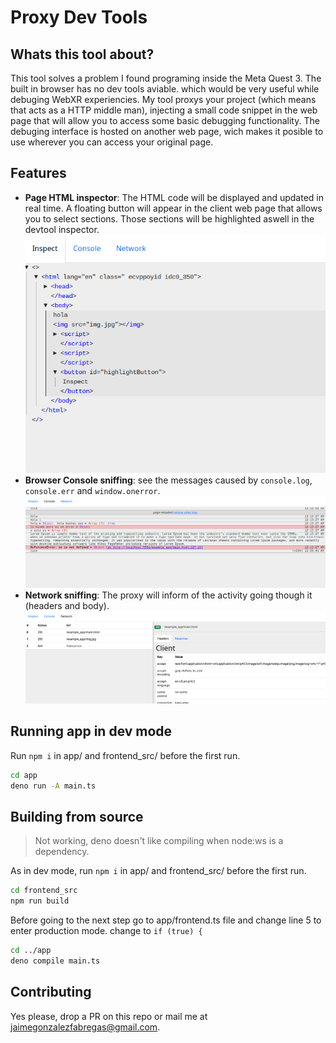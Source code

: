 # Proxy Dev Tools

## Whats this tool about?

This tool solves a problem I found programing inside the Meta Quest 3. The built in browser has no dev tools aviable. which would be very useful while debuging WebXR experiencies. My tool proxys your project (which means that acts as a HTTP middle man), injecting a small code snippet in the web page that will allow you to access some basic debugging functionality. The debuging interface is hosted on another web page, wich makes it posible to use wherever you can access your original page.

## Features
- **Page HTML inspector**: The HTML code will be displayed and updated in real time. A floating button will appear in the client web page that allows you to select sections. Those sections will be highlighted aswell in the devtool inspector.
![HTML inspector](image.png)
- **Browser Console sniffing**: see the messages caused by `console.log`, `console.err` and `window.onerror`.
![Console sniffing](image-1.png)
- **Network sniffing**: The proxy will inform of the activity going though it (headers and body).
![Network snifing](image-2.png)

## Running app in dev mode

Run `npm i` in app/ and frontend_src/ before the first run.

```bash
cd app
deno run -A main.ts 
```

## Building from source

> Not working, deno doesn't like compiling when node:ws is a dependency.

As in dev mode, run `npm i` in app/ and frontend_src/ before the first run.

```bash
cd frontend_src
npm run build
```
Before going to the next step go to app/frontend.ts file and change line 5 to enter production mode. change to `if (true) {`
```bash
cd ../app
deno compile main.ts 
```

## Contributing
Yes please, drop a PR on this repo or mail me at jaimegonzalezfabregas@gmail.com. 
